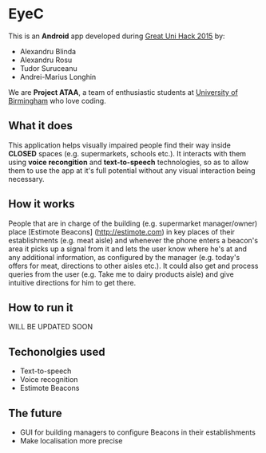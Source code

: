 # EyeC

This is an **Android** app developed during [Great Uni Hack 2015](http://greatunihack.com) by:
* Alexandru Blinda
* Alexandru Rosu
* Tudor Suruceanu
* Andrei-Marius Longhin

We are **Project ATAA**, a team of enthusiastic students at [University of Birmingham](http://www.birmingham.ac.uk) who love coding.

## What it does

This application helps visually impaired people find their way inside **CLOSED** spaces (e.g. supermarkets, schools etc.). It interacts with them using **voice recongition** and **text-to-speech** technologies, so as to allow them to use the app at it's full potential without any visual interaction being necessary.

## How it works
People that are in charge of the building (e.g. supermarket manager/owner) place [Estimote Beacons] (http://estimote.com) in key places of their establishments (e.g. meat aisle) and whenever the phone enters a beacon's area it picks up a signal from it and lets the user know where he's at and any additional information, as configured by the manager (e.g. today's offers for meat, directions to other aisles etc.).
It could also get and process queries from the user (e.g. Take me to dairy products aisle) and give intuitive directions for him to get there.

## How to run it 
WILL BE UPDATED SOON

## Techonolgies used
* Text-to-speech
* Voice recognition
* Estimote Beacons
 
## The future ##
* GUI for building managers to configure Beacons in their establishments
* Make localisation more precise

